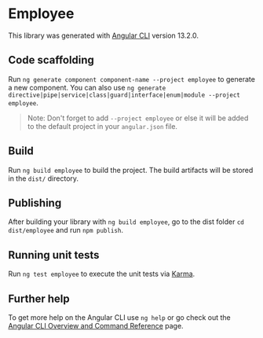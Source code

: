 # Employee

This library was generated with [Angular CLI](https://github.com/angular/angular-cli) version 13.2.0.

## Code scaffolding

Run `ng generate component component-name --project employee` to generate a new component. You can also use `ng generate directive|pipe|service|class|guard|interface|enum|module --project employee`.
> Note: Don't forget to add `--project employee` or else it will be added to the default project in your `angular.json` file. 

## Build

Run `ng build employee` to build the project. The build artifacts will be stored in the `dist/` directory.

## Publishing

After building your library with `ng build employee`, go to the dist folder `cd dist/employee` and run `npm publish`.

## Running unit tests

Run `ng test employee` to execute the unit tests via [Karma](https://karma-runner.github.io).

## Further help

To get more help on the Angular CLI use `ng help` or go check out the [Angular CLI Overview and Command Reference](https://angular.io/cli) page.
